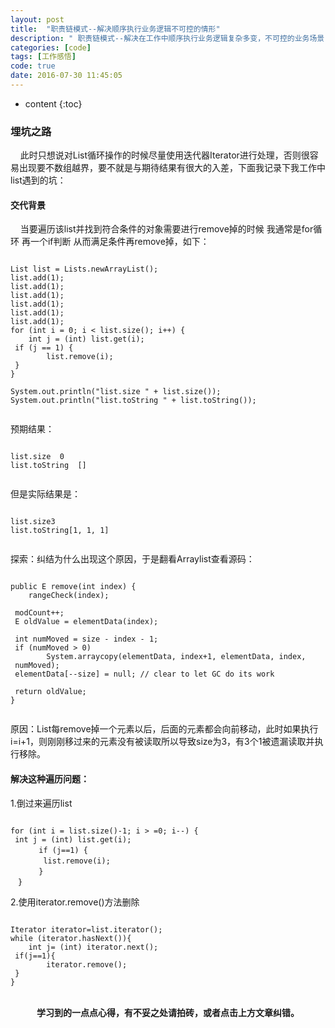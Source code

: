 ```yaml
---
layout: post
title:  "职责链模式--解决顺序执行业务逻辑不可控的情形"
description: " 职责链模式--解决在工作中顺序执行业务逻辑复杂多变，不可控的业务场景"
categories: [code]
tags: [工作感悟]
code: true
date: 2016-07-30 11:45:05
---
```


* content
{:toc}

### 埋坑之路
  &nbsp;&nbsp;&nbsp;&nbsp;此时只想说对List循环操作的时候尽量使用迭代器Iterator进行处理，否则很容易出现要不数组越界，要不就是与期待结果有很大的入差，下面我记录下我工作中list遇到的坑：

#### 交代背景
  &nbsp;&nbsp;&nbsp;&nbsp;当要遍历该list并找到符合条件的对象需要进行remove掉的时候 我通常是for循环 再一个if判断 从而满足条件再remove掉，如下：

```

List list = Lists.newArrayList();
list.add(1);
list.add(1);
list.add(1);
list.add(1);
list.add(1);
list.add(1);
for (int i = 0; i < list.size(); i++) {
    int j = (int) list.get(i);
 if (j == 1) {
        list.remove(i);
 }
}

System.out.println("list.size " + list.size());
System.out.println("list.toString " + list.toString());


```

预期结果：

```

list.size  0
list.toString  []


```

但是实际结果是：

```

list.size3
list.toString[1, 1, 1]


```

探索：纠结为什么出现这个原因，于是翻看Arraylist查看源码：

```
 
public E remove(int index) {
    rangeCheck(index);

 modCount++;
 E oldValue = elementData(index);

 int numMoved = size - index - 1;
 if (numMoved > 0)
        System.arraycopy(elementData, index+1, elementData, index,
 numMoved);
 elementData[--size] = null; // clear to let GC do its work

 return oldValue;
}


```

原因：List每remove掉一个元素以后，后面的元素都会向前移动，此时如果执行i=i+1，则刚刚移过来的元素没有被读取所以导致size为3，有3个1被遗漏读取并执行移除。

#### 解决这种遍历问题：

1.倒过来遍历list

```

for (int i = list.size()-1; i > =0; i--) {
 int j = (int) list.get(i);
　　   if (j==1) {
　　    list.remove(i);
　　   }
　}

```

2.使用iterator.remove()方法删除
 
```

Iterator iterator=list.iterator();
while (iterator.hasNext()){
    int j= (int) iterator.next();
 if(j==1){
        iterator.remove();
 }
}

```

<br/>
<center><b>学习到的一点点心得，有不妥之处请拍砖，或者点击上方文章纠错。</b></center>
